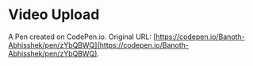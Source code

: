 # Video Upload

A Pen created on CodePen.io. Original URL: [https://codepen.io/Banoth-Abhisshek/pen/zYbQBWQ](https://codepen.io/Banoth-Abhisshek/pen/zYbQBWQ).

